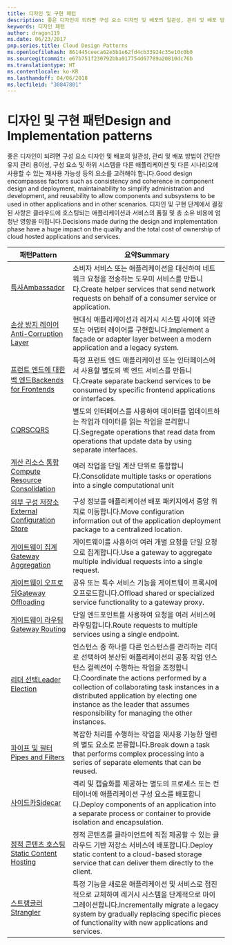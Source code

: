 ```yaml
---
title: 디자인 및 구현 패턴
description: 좋은 디자인이 되려면 구성 요소 디자인 및 배포의 일관성, 관리 및 배포 방법이 간단한 유지 관리 용이성, 구성 요소 및 하위 시스템을 다른 애플리케이션 및 다른 시나리오에 사용할 수 있는 재사용 가능성 등의 요소를 고려해야 합니다. 디자인 및 구현 단계에서 결정된 사항은 클라우드에 호스팅되는 애플리케이션과 서비스의 품질 및 총 소유 비용에 엄청난 영향을 미칩니다.
keywords: 디자인 패턴
author: dragon119
ms.date: 06/23/2017
pnp.series.title: Cloud Design Patterns
ms.openlocfilehash: 861445ceeca62e5b1e62fd4cb33924c35e10c0b0
ms.sourcegitcommit: e67b751f230792bba917754d67789a20810dc76b
ms.translationtype: HT
ms.contentlocale: ko-KR
ms.lasthandoff: 04/06/2018
ms.locfileid: "30847801"
---
```

# <a name="design-and-implementation-patterns"></a><span data-ttu-id="f47b2-105">디자인 및 구현 패턴</span><span class="sxs-lookup"><span data-stu-id="f47b2-105">Design and Implementation patterns</span></span>

<span data-ttu-id="f47b2-106">좋은 디자인이 되려면 구성 요소 디자인 및 배포의 일관성, 관리 및 배포 방법이 간단한 유지 관리 용이성, 구성 요소 및 하위 시스템을 다른 애플리케이션 및 다른 시나리오에 사용할 수 있는 재사용 가능성 등의 요소를 고려해야 합니다.</span><span class="sxs-lookup"><span data-stu-id="f47b2-106">Good design encompasses factors such as consistency and coherence in component design and deployment, maintainability to simplify administration and development, and reusability to allow components and subsystems to be used in other applications and in other scenarios.</span></span> <span data-ttu-id="f47b2-107">디자인 및 구현 단계에서 결정된 사항은 클라우드에 호스팅되는 애플리케이션과 서비스의 품질 및 총 소유 비용에 엄청난 영향을 미칩니다.</span><span class="sxs-lookup"><span data-stu-id="f47b2-107">Decisions made during the design and implementation phase have a huge impact on the quality and the total cost of ownership of cloud hosted applications and services.</span></span>


|                                <span data-ttu-id="f47b2-108">패턴</span><span class="sxs-lookup"><span data-stu-id="f47b2-108">Pattern</span></span>                                 |                                                                                                      <span data-ttu-id="f47b2-109">요약</span><span class="sxs-lookup"><span data-stu-id="f47b2-109">Summary</span></span>                                                                                                       |
|------------------------------------------------------------------------|--------------------------------------------------------------------------------------------------------------------------------------------------------------------------------------------------------------------|
|                     [<span data-ttu-id="f47b2-110">특사</span><span class="sxs-lookup"><span data-stu-id="f47b2-110">Ambassador</span></span>](../ambassador.md)                     |                                                         <span data-ttu-id="f47b2-111">소비자 서비스 또는 애플리케이션을 대신하여 네트워크 요청을 전송하는 도우미 서비스를 만듭니다.</span><span class="sxs-lookup"><span data-stu-id="f47b2-111">Create helper services that send network requests on behalf of a consumer service or application.</span></span>                                                          |
|          [<span data-ttu-id="f47b2-112">손상 방지 레이어</span><span class="sxs-lookup"><span data-stu-id="f47b2-112">Anti-Corruption Layer</span></span>](../anti-corruption-layer.md)          |                                                               <span data-ttu-id="f47b2-113">현대식 애플리케이션과 레거시 시스템 사이에 외관 또는 어댑터 레이어를 구현합니다.</span><span class="sxs-lookup"><span data-stu-id="f47b2-113">Implement a façade or adapter layer between a modern application and a legacy system.</span></span>                                                                |
|         [<span data-ttu-id="f47b2-114">프런트 엔드에 대한 백 엔드</span><span class="sxs-lookup"><span data-stu-id="f47b2-114">Backends for Frontends</span></span>](../backends-for-frontends.md)         |                                                          <span data-ttu-id="f47b2-115">특정 프런트 엔드 애플리케이션 또는 인터페이스에서 사용할 별도의 백 엔드 서비스를 만듭니다.</span><span class="sxs-lookup"><span data-stu-id="f47b2-115">Create separate backend services to be consumed by specific frontend applications or interfaces.</span></span>                                                          |
|                           [<span data-ttu-id="f47b2-116">CQRS</span><span class="sxs-lookup"><span data-stu-id="f47b2-116">CQRS</span></span>](../cqrs.md)                           |                                                         <span data-ttu-id="f47b2-117">별도의 인터페이스를 사용하여 데이터를 업데이트하는 작업과 데이터를 읽는 작업을 분리합니다.</span><span class="sxs-lookup"><span data-stu-id="f47b2-117">Segregate operations that read data from operations that update data by using separate interfaces.</span></span>                                                         |
| [<span data-ttu-id="f47b2-118">계산 리소스 통합</span><span class="sxs-lookup"><span data-stu-id="f47b2-118">Compute Resource Consolidation</span></span>](../compute-resource-consolidation.md) |                                                                     <span data-ttu-id="f47b2-119">여러 작업을 단일 계산 단위로 통합합니다.</span><span class="sxs-lookup"><span data-stu-id="f47b2-119">Consolidate multiple tasks or operations into a single computational unit</span></span>                                                                      |
|   [<span data-ttu-id="f47b2-120">외부 구성 저장소</span><span class="sxs-lookup"><span data-stu-id="f47b2-120">External Configuration Store</span></span>](../external-configuration-store.md)   |                                                        <span data-ttu-id="f47b2-121">구성 정보를 애플리케이션 배포 패키지에서 중앙 위치로 이동합니다.</span><span class="sxs-lookup"><span data-stu-id="f47b2-121">Move configuration information out of the application deployment package to a centralized location.</span></span>                                                         |
|            [<span data-ttu-id="f47b2-122">게이트웨이 집계</span><span class="sxs-lookup"><span data-stu-id="f47b2-122">Gateway Aggregation</span></span>](../gateway-aggregation.md)            |                                                                   <span data-ttu-id="f47b2-123">게이트웨이를 사용하여 여러 개별 요청을 단일 요청으로 집계합니다.</span><span class="sxs-lookup"><span data-stu-id="f47b2-123">Use a gateway to aggregate multiple individual requests into a single request.</span></span>                                                                   |
|             [<span data-ttu-id="f47b2-124">게이트웨이 오프로딩</span><span class="sxs-lookup"><span data-stu-id="f47b2-124">Gateway Offloading</span></span>](../gateway-offloading.md)             |                                                                      <span data-ttu-id="f47b2-125">공유 또는 특수 서비스 기능을 게이트웨이 프록시에 오프로드합니다.</span><span class="sxs-lookup"><span data-stu-id="f47b2-125">Offload shared or specialized service functionality to a gateway proxy.</span></span>                                                                       |
|                [<span data-ttu-id="f47b2-126">게이트웨이 라우팅</span><span class="sxs-lookup"><span data-stu-id="f47b2-126">Gateway Routing</span></span>](../gateway-routing.md)                |                                                                            <span data-ttu-id="f47b2-127">단일 엔드포인트를 사용하여 요청을 여러 서비스에 라우팅합니다.</span><span class="sxs-lookup"><span data-stu-id="f47b2-127">Route requests to multiple services using a single endpoint.</span></span>                                                                            |
|                [<span data-ttu-id="f47b2-128">리더 선택</span><span class="sxs-lookup"><span data-stu-id="f47b2-128">Leader Election</span></span>](../leader-election.md)                | <span data-ttu-id="f47b2-129">인스턴스 중 하나를 다른 인스턴스를 관리하는 리더로 선택하여 분산된 애플리케이션의 공동 작업 인스턴스 컬렉션이 수행하는 작업을 조정합니다.</span><span class="sxs-lookup"><span data-stu-id="f47b2-129">Coordinate the actions performed by a collection of collaborating task instances in a distributed application by electing one instance as the leader that assumes responsibility for managing the other instances.</span></span> |
|              [<span data-ttu-id="f47b2-130">파이프 및 필터</span><span class="sxs-lookup"><span data-stu-id="f47b2-130">Pipes and Filters</span></span>](../pipes-and-filters.md)              |                                                     <span data-ttu-id="f47b2-131">복잡한 처리를 수행하는 작업을 재사용 가능한 일련의 별도 요소로 분류합니다.</span><span class="sxs-lookup"><span data-stu-id="f47b2-131">Break down a task that performs complex processing into a series of separate elements that can be reused.</span></span>                                                      |
|                        [<span data-ttu-id="f47b2-132">사이드카</span><span class="sxs-lookup"><span data-stu-id="f47b2-132">Sidecar</span></span>](../sidecar.md)                        |                                                  <span data-ttu-id="f47b2-133">격리 및 캡슐화를 제공하는 별도의 프로세스 또는 컨테이너에 애플리케이션 구성 요소를 배포합니다.</span><span class="sxs-lookup"><span data-stu-id="f47b2-133">Deploy components of an application into a separate process or container to provide isolation and encapsulation.</span></span>                                                  |
|         [<span data-ttu-id="f47b2-134">정적 콘텐츠 호스팅</span><span class="sxs-lookup"><span data-stu-id="f47b2-134">Static Content Hosting</span></span>](../static-content-hosting.md)         |                                                        <span data-ttu-id="f47b2-135">정적 콘텐츠를 클라이언트에 직접 제공할 수 있는 클라우드 기반 저장소 서비스에 배포합니다.</span><span class="sxs-lookup"><span data-stu-id="f47b2-135">Deploy static content to a cloud-based storage service that can deliver them directly to the client.</span></span>                                                        |
|                      [<span data-ttu-id="f47b2-136">스트랭글러</span><span class="sxs-lookup"><span data-stu-id="f47b2-136">Strangler</span></span>](../strangler.md)                      |                                         <span data-ttu-id="f47b2-137">특정 기능을 새로운 애플리케이션 및 서비스로 점진적으로 교체하여 레거시 시스템을 단계적으로 마이그레이션합니다.</span><span class="sxs-lookup"><span data-stu-id="f47b2-137">Incrementally migrate a legacy system by gradually replacing specific pieces of functionality with new applications and services.</span></span>                                          |


